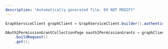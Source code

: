 ```yaml
---
description: "Automatically generated file. DO NOT MODIFY"
---
```

<!-- markdownlint-disable MD041 -->

```java
GraphServiceClient graphClient = GraphServiceClient.builder().authenticationProvider( authProvider ).buildClient();

OAuth2PermissionGrantCollectionPage oauth2PermissionGrants = graphClient.oauth2PermissionGrants()
    .buildRequest()
    .get();
```
